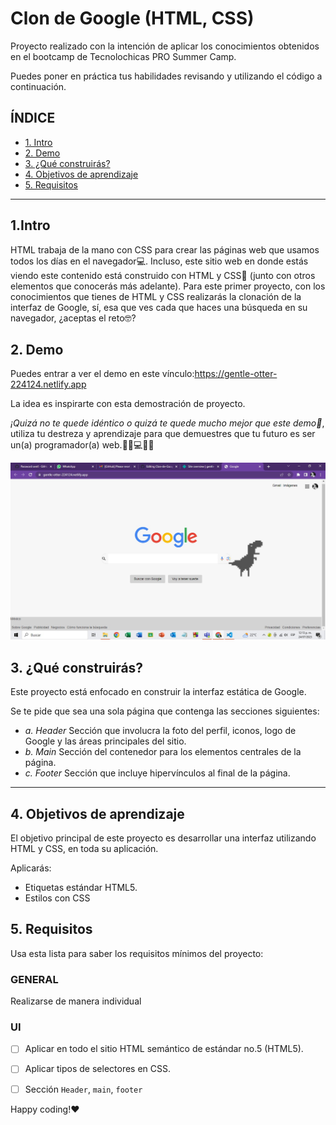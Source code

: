 # Clon de Google (HTML, CSS)

Proyecto realizado con la intención de aplicar los conocimientos obtenidos en el bootcamp de Tecnolochicas PRO Summer Camp.

Puedes poner en práctica tus habilidades revisando y utilizando el código a continuación.

## ÍNDICE

* [1. Intro](https://github.com/TatianaOchoa30/Clon-de-Google/tree/main#1intro)
* [2. Demo](https://github.com/TatianaOchoa30/Clon-de-Google/tree/main#2-demo)
* [3. ¿Qué construirás?](https://github.com/TatianaOchoa30/Clon-de-Google/tree/main#3-qu%C3%A9-construir%C3%A1s)
* [4. Objetivos de aprendizaje](https://github.com/TatianaOchoa30/Clon-de-Google/tree/main#4-objetivos-de-aprendizaje)
* [5. Requisitos](https://github.com/TatianaOchoa30/Clon-de-Google/tree/main#5-requisitos)

****

## 1.Intro

HTML trabaja de la mano con CSS para crear las páginas web que usamos todos los días en el navegador💻. Incluso, este sitio web en donde estás viendo este contenido está construido con HTML y CSS🤯 (junto con otros elementos que conocerás más adelante). Para este primer proyecto, con los conocimientos que tienes de HTML y CSS realizarás la clonación de la interfaz de Google, sí, esa que ves cada que haces una búsqueda en su navegador, ¿aceptas el reto🤓?

## 2. Demo
Puedes entrar a ver el demo en este vínculo:https://gentle-otter-224124.netlify.app

La idea es inspirarte con esta demostración de proyecto. 

*¡Quizá no te quede idéntico o quizá te quede mucho mejor que este demo🤩*, utiliza tu destreza y aprendizaje para que demuestres que tu futuro es ser un(a) programador(a) web.👩🏻💻👦🏻

![imagen]("./../imagenes/imagenes/clonimg.jpeg)


## 3. ¿Qué construirás?

Este proyecto está enfocado en construir la interfaz estática de Google.

Se te pide que sea una sola página que contenga las secciones siguientes:
  - *a. Header*
    Sección que involucra la foto del perfil, iconos, logo de Google y las áreas principales del sitio.
  - *b. Main*
    Sección del contenedor para los elementos centrales de la página. 
  - *c. Footer*
    Sección que incluye hipervínculos al final de la página.

****

## 4. Objetivos de aprendizaje

El objetivo principal de este proyecto es desarrollar una interfaz utilizando HTML y CSS, en toda su aplicación.

Aplicarás:

- Etiquetas estándar HTML5.
- Estilos con CSS


## 5. Requisitos

Usa esta lista para saber los requisitos mínimos del proyecto:

### GENERAL

Realizarse de manera individual

### UI
- [ ] Aplicar en todo el sitio HTML semántico de estándar no.5 (HTML5).
- [ ] Aplicar tipos de selectores en CSS.
- [ ] Sección `Header`, `main`, `footer`


Happy coding!❤
